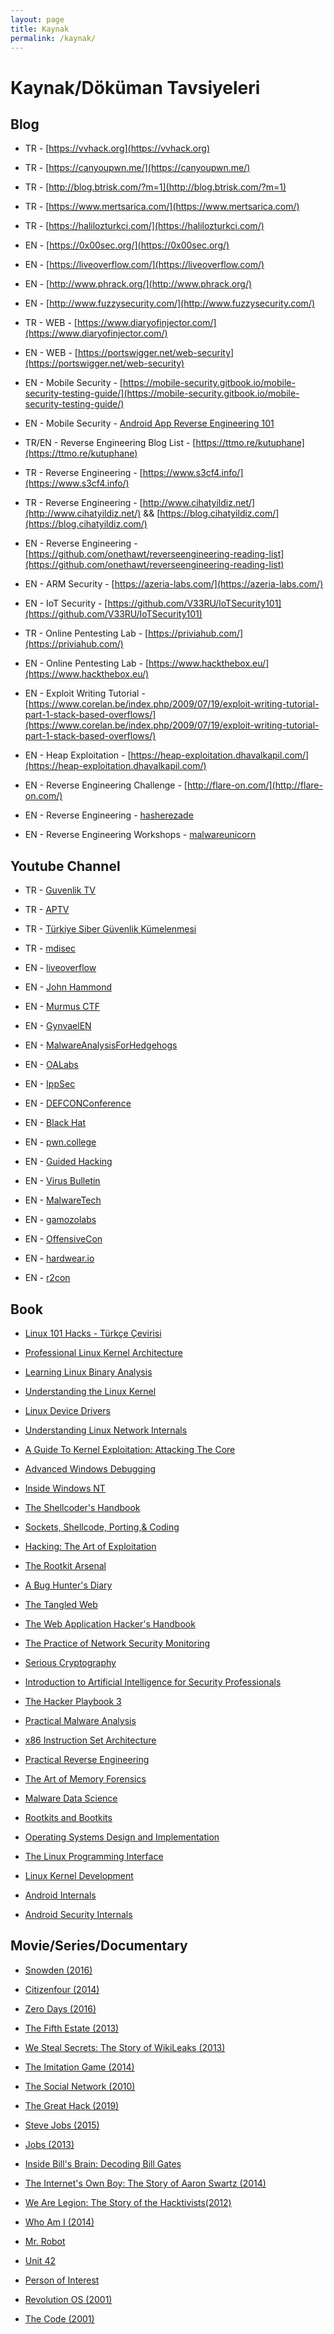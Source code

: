 ```yaml
---
layout: page
title: Kaynak
permalink: /kaynak/
---
```


# Kaynak/Döküman Tavsiyeleri

## Blog

- TR - [https://vvhack.org](https://vvhack.org)

- TR - [https://canyoupwn.me/](https://canyoupwn.me/)

- TR - [http://blog.btrisk.com/?m=1](http://blog.btrisk.com/?m=1)

- TR - [https://www.mertsarica.com/](https://www.mertsarica.com/)

- TR - [https://halilozturkci.com/](https://halilozturkci.com/)

- EN - [https://0x00sec.org/](https://0x00sec.org/)

- EN - [https://liveoverflow.com/](https://liveoverflow.com/)

- EN - [http://www.phrack.org/](http://www.phrack.org/)

- EN - [http://www.fuzzysecurity.com/](http://www.fuzzysecurity.com/)

- TR - WEB - [https://www.diaryofinjector.com/](https://www.diaryofinjector.com/)

- EN - WEB - [https://portswigger.net/web-security](https://portswigger.net/web-security)

- EN - Mobile Security - [https://mobile-security.gitbook.io/mobile-security-testing-guide/](https://mobile-security.gitbook.io/mobile-security-testing-guide/)

- EN - Mobile Security - [Android App Reverse Engineering 101](https://maddiestone.github.io/AndroidAppRE)

- TR/EN - Reverse Engineering Blog List - [https://ttmo.re/kutuphane](https://ttmo.re/kutuphane)

- TR - Reverse Engineering - [https://www.s3cf4.info/](https://www.s3cf4.info/)

- TR - Reverse Engineering - [http://www.cihatyildiz.net/](http://www.cihatyildiz.net/) && [https://blog.cihatyildiz.com/](https://blog.cihatyildiz.com/)

- EN - Reverse Engineering - [https://github.com/onethawt/reverseengineering-reading-list](https://github.com/onethawt/reverseengineering-reading-list)

- EN - ARM Security - [https://azeria-labs.com/](https://azeria-labs.com/)

- EN - IoT Security - [https://github.com/V33RU/IoTSecurity101](https://github.com/V33RU/IoTSecurity101)

- TR - Online Pentesting Lab - [https://priviahub.com/](https://priviahub.com/)

- EN - Online Pentesting Lab - [https://www.hackthebox.eu/](https://www.hackthebox.eu/)

- EN - Exploit Writing Tutorial - [https://www.corelan.be/index.php/2009/07/19/exploit-writing-tutorial-part-1-stack-based-overflows/](https://www.corelan.be/index.php/2009/07/19/exploit-writing-tutorial-part-1-stack-based-overflows/)

- EN - Heap Exploitation - [https://heap-exploitation.dhavalkapil.com/](https://heap-exploitation.dhavalkapil.com/)

- EN - Reverse Engineering Challenge - [http://flare-on.com/](http://flare-on.com/) 

- EN - Reverse Engineering  - [hasherezade](https://hshrzd.wordpress.com/) 

- EN - Reverse Engineering Workshops - [malwareunicorn](https://malwareunicorn.org/#/workshops)

## Youtube Channel

- TR - [Guvenlik TV](https://www.youtube.com/user/GuvenlikTV)

- TR - [APTV](https://www.youtube.com/channel/UCYyx6JYywNqsx5RjaExWVXg/videos)

- TR - [Türkiye Siber Güvenlik Kümelenmesi](https://www.youtube.com/channel/UCHxw8GMMg62MXepyA-0wtDw)

- TR - [mdisec](https://www.youtube.com/channel/UClis21-nGFunHa9agc7Md_Q)

- EN - [liveoverflow](https://www.youtube.com/channel/UClcE-kVhqyiHCcjYwcpfj9w/videos)

- EN - [John Hammond](https://www.youtube.com/c/JohnHammond010/videos)

- EN - [Murmus CTF](https://www.youtube.com/c/MurmusCTF/videos)

- EN - [GynvaelEN](https://www.youtube.com/c/GynvaelEN/videos)

- EN - [MalwareAnalysisForHedgehogs](https://www.youtube.com/channel/UCVFXrUwuWxNlm6UNZtBLJ-A/videos)

- EN - [OALabs](https://www.youtube.com/c/OALabs/videos)

- EN - [IppSec](https://www.youtube.com/channel/UCa6eh7gCkpPo5XXUDfygQQA/videos)

- EN - [DEFCONConference](https://www.youtube.com/user/DEFCONConference/videos)

- EN - [Black Hat](https://www.youtube.com/c/BlackHatOfficialYT/videos)

- EN - [pwn.college](https://www.youtube.com/c/pwncollege/videos)

- EN - [Guided Hacking](https://www.youtube.com/c/GuidedHacking/videos)

- EN - [Virus Bulletin](https://www.youtube.com/user/virusbtn/videos)

- EN - [MalwareTech](https://www.youtube.com/c/MalwareTechBlog/videos)

- EN - [gamozolabs](https://www.youtube.com/user/gamozolabs/videos)

- EN - [OffensiveCon](https://www.youtube.com/c/OffensiveCon/videos)

- EN - [hardwear.io](https://www.youtube.com/c/hardweario/videos)

- EN - [r2con](https://www.youtube.com/c/r2con/videos)

## Book

- [Linux 101 Hacks - Türkçe Çevirisi](https://github.com/ozmu/Linuxta-101-Ipucu/blob/master/linuxta-101-ipucu.pdf)

- [Professional Linux Kernel Architecture](https://www.amazon.com/Professional-Kernel-Architecture-Wolfgang-Mauerer/dp/0470343435)

- [Learning Linux Binary Analysis](https://www.amazon.com/Learning-Binary-Analysis-elfmaster-ONeill/dp/1782167102)

- [Understanding the Linux Kernel](https://www.amazon.com/Understanding-Linux-Kernel-Process-Management-ebook/dp/B0043D2E54)

- [Linux Device Drivers](https://www.amazon.com/Linux-Device-Drivers-Jonathan-Corbet/dp/0596005903)

- [Understanding Linux Network Internals](https://www.amazon.com/Understanding-Linux-Network-Internals-Networking/dp/0596002556)

- [A Guide To Kernel Exploitation: Attacking The Core ](https://www.amazon.com/Guide-Kernel-Exploitation-Attacking-Core/dp/1597494860)

- [Advanced Windows Debugging](https://www.amazon.com/Advanced-Windows-Debugging-Mario-Hewardt/dp/0321374460)

- [Inside Windows NT](https://www.amazon.com/Inside-Windows-NT-Microsoft-Programming/dp/1572316772)

- [The Shellcoder's Handbook](https://www.amazon.com/Shellcoders-Handbook-Discovering-Exploiting-Security/dp/047008023X)

- [Sockets, Shellcode, Porting,& Coding](https://www.amazon.com/Sockets-Shellcode-Porting-Coding-Professionals/dp/1597490059)

- [Hacking: The Art of Exploitation](https://www.amazon.com/Hacking-Art-Exploitation-Jon-Erickson/dp/1593271441)

- [The Rootkit Arsenal](https://www.amazon.com/Rootkit-Arsenal-Escape-Evasion-Corners/dp/1598220616)

- [A Bug Hunter's Diary](https://www.amazon.com/Bug-Hunters-Diary-Software-Security/dp/1593273851)

- [The Tangled Web](https://www.amazon.com/Tangled-Web-Securing-Modern-Applications/dp/1593273886)

- [The Web Application Hacker's Handbook](https://www.amazon.com/Web-Application-Hackers-Handbook-Exploiting/dp/1118026470/)

- [The Practice of Network Security Monitoring](https://www.amazon.com/Practice-Network-Security-Monitoring-Understanding/dp/1593275099/)

- [Serious Cryptography](https://www.amazon.com/Serious-Cryptography-Practical-Introduction-Encryption/dp/1593278268)

- [Introduction to Artificial Intelligence for Security Professionals](https://www.amazon.com/Introduction-Artificial-Intelligence-Security-Professionals-ebook/dp/B07654CFFQ)

- [The Hacker Playbook 3](https://www.amazon.com/Hacker-Playbook-Practical-Penetration-Testing/dp/1980901759/)

- [Practical Malware Analysis](https://www.amazon.com/Practical-Malware-Analysis-Hands-Dissecting/dp/1593272901)

- [x86 Instruction Set Architecture](https://www.amazon.com/x86-Instruction-Set-Architecture-Shanley/dp/0977087859)

- [Practical Reverse Engineering](https://www.amazon.com/Practical-Reverse-Engineering-Reversing-Obfuscation-ebook/dp/B00IA22R2Y)

- [The Art of Memory Forensics](https://www.amazon.com/Art-Memory-Forensics-Detecting-Malware/dp/1118825098)

- [Malware Data Science](https://www.amazon.com/Malware-Data-Science-Detection-Attribution/dp/1593278594)

- [Rootkits and Bootkits](https://www.amazon.com/Rootkits-Bootkits-Reversing-Malware-Generation/dp/1593277164)

- [Operating Systems Design and Implementation](https://www.amazon.com/Operating-Systems-Design-Implementation-3rd/dp/0131429388)

- [The Linux Programming Interface](https://www.amazon.com/Linux-Programming-Interface-System-Handbook-ebook/dp/B004OEJMZM)

- [Linux Kernel Development](https://www.amazon.com/Linux-Kernel-Development-Robert-Love/dp/0672329468)

- [Android Internals](https://www.amazon.com/Android-Internals-Power-Users-View/dp/0991055527)

- [Android Security Internals](https://www.amazon.com/Android-Security-Internals-Depth-Architecture/dp/1593275811)

## Movie/Series/Documentary

- [Snowden (2016)](https://www.imdb.com/title/tt3774114/)

- [Citizenfour (2014)](https://www.imdb.com/title/tt4044364/)

- [Zero Days (2016)](https://www.imdb.com/title/tt5446858/)

- [The Fifth Estate (2013)](https://www.imdb.com/title/tt1837703/)

- [We Steal Secrets: The Story of WikiLeaks (2013)](https://www.imdb.com/title/tt1824254/)

- [The Imitation Game (2014)](https://www.imdb.com/title/tt2084970/)

- [The Social Network (2010)](https://www.imdb.com/title/tt1285016/)

- [The Great Hack (2019)](https://www.imdb.com/title/tt9358204/)

- [Steve Jobs (2015)](https://www.imdb.com/title/tt2080374/)

- [Jobs (2013)](https://www.imdb.com/title/tt2357129/)

- [Inside Bill's Brain: Decoding Bill Gates ](https://www.imdb.com/title/tt10837476/)

- [The Internet's Own Boy: The Story of Aaron Swartz (2014)](https://www.imdb.com/title/tt3268458/)

- [We Are Legion: The Story of the Hacktivists(2012)](https://www.imdb.com/title/tt2177843/)

- [Who Am I (2014)](https://www.imdb.com/title/tt3042408/)

- [Mr. Robot](https://www.imdb.com/title/tt4158110/)

- [Unit 42](https://www.imdb.com/title/tt6136644/)

- [Person of Interest](https://www.imdb.com/title/tt1839578/)

- [Revolution OS (2001)](https://www.imdb.com/title/tt0308808/)

- [The Code (2001)](https://www.imdb.com/title/tt0315417/)

